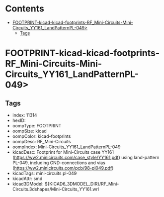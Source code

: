 



Contents
========

* [FOOTPRINT-kicad-kicad-footprints-RF_Mini-Circuits-Mini-Circuits_YY161_LandPatternPL-049>](#footprint-kicad-kicad-footprints-rf_mini-circuits-mini-circuits_yy161_landpatternpl-049)
	* [Tags](#tags)

# FOOTPRINT-kicad-kicad-footprints-RF_Mini-Circuits-Mini-Circuits_YY161_LandPatternPL-049>

## Tags

- index: 11314
- hexID: 
- oompType: FOOTPRINT
- oompSize: kicad
- oompColor: kicad-footprints
- oompDesc: RF_Mini-Circuits
- oompIndex: Mini-Circuits_YY161_LandPatternPL-049
- kicadDesc: Footprint for Mini-Circuits case YY161 (https://ww2.minicircuits.com/case_style/YY161.pdf) using land-pattern PL-049, including GND-connections and vias (https://ww2.minicircuits.com/pcb/98-pl049.pdf)
- kicadTags: mini-circuits pl-049
- kicadAttr: smd
- kicad3DModel: ${KICAD6_3DMODEL_DIR}/RF_Mini-Circuits.3dshapes/Mini-Circuits_YY161.wrl
